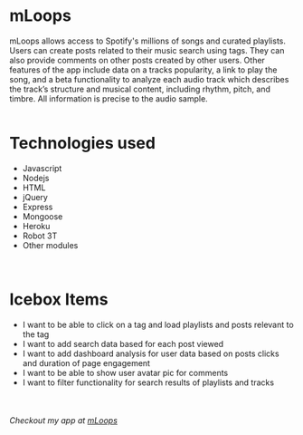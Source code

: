 <h1>mLoops</h1>
<p>mLoops allows access to Spotify's millions of songs and curated playlists. Users can create posts related to their music search using tags. They can also provide comments on other posts created by other users. Other features of the app include data on a tracks popularity, a link to play the song, and a beta functionality to analyze each audio track which describes the track’s structure and musical content, including rhythm, pitch, and timbre. All information is precise to the audio sample.</p>

<img src="https://github.com/codecallogic/mLoops/blob/master/images/Screen%20Shot%202020-03-05%20at%2010.04.19%20PM.png?raw=true" alt="">

<h1>Technologies used</h1>
<p>
<ul>
<li>Javascript</li>
<li>Nodejs</li>
<li>HTML</li>
<li>jQuery</li>
<li>Express</li>
<li>Mongoose</li>
<li>Heroku</li>
<li>Robot 3T</li>
<li>Other modules</li>
</ul>
<br>
<h1>Icebox Items</h1>
<ul>
<li>I want to be able to click on a tag and load playlists and posts relevant to the tag</li>
<li>I want to add search data based for each post viewed</li>
<li>I want to add dashboard analysis for user data based on posts clicks and duration of page engagement</li>
<li>I want to be able to show user avatar pic for comments</li>
<li>I want to filter functionality for search results of playlists and tracks</li>
</ul>
<br>
</p>

<h6>Checkout my app at <a href="https://mloops.herokuapp.com/" target="_blank" rel="noopener noreferrer">mLoops</a></h6>
